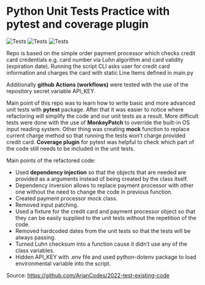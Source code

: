 # Python Unit Tests Practice with pytest and coverage plugin

![Tests](https://github.com/Bunnicz/UnitTestsPractice/actions/workflows/linter_check.yml/badge.svg)
![Tests](https://github.com/Bunnicz/UnitTestsPractice/actions/workflows/static_code_analysis_check.yml/badge.svg)
![Tests](https://github.com/Bunnicz/UnitTestsPractice/actions/workflows/tests_check.yml/badge.svg)

Repo is based on the simple order payment processor which checks credit card credentials e.g. card number via Luhn algorithm and card validity (expiration date).
Running the script CLI asks user for credit card information and charges the card with static Line Items defined in main.py

Additionally **github Actions (workflows)** were tested with the use of the repository secret variable API_KEY.

Main point of this repo was to learn how to write basic and more advanced unit tests with **pytest** package. After that it was easier to notice where refactoring will simplify the code and our unit tests as a result. 
More difficult tests were done with the use of **MonkeyPatch** to override the built-in OS input reading system. Other thing was creating **mock** function to replace current charge method so that running the tests won’t charge provided credit card.
**Coverage plugin** for pytest was helpful to check which part of the code still needs to be  included in the unit tests.

Main points of the refactored code:
-	Used **dependency injection** so that the objects that are needed are provided as a arguments instead of being created by the class itself.
-	Dependency inversion allows to replace payment processor with other one without the need to change the code in previous function.
-	Created payment processor mock class.
-	Removed input patching.
-	Used a fixture for the credit card and payment processor object so that they can be easily supplied to the unit tests without the repetition of the code.
-	Removed hardcoded dates from the unit tests so that the tests will be always passing.
-	Turned Luhn checksum into a function cause it didn’t use any of the class variables.
-	Hidden API_KEY with .env file and used python-dotenv package to load environmental variable into the script.

Source: https://github.com/ArjanCodes/2022-test-existing-code
